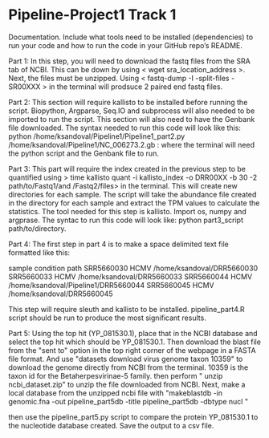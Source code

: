 

# Pipeline-Project1 Track 1
 
Documentation. Include what tools need to be installed (dependencies) to run your code and how to run the code in your GitHub repo’s README. 

Part 1: 
In this step, you will need to download the fastq files from the SRA tab of NCBI. This can be down by using < wget sra_location_address >. Next, the files must be unzipped. Using < fastq-dump -I -split-files -SR00XXX > in the terminal will prodsuce 2 paired end fastq files. 

Part 2:
This section will require kallisto to be installed before running the script. Biopython, Argparse, Seq.IO and subprocess will also needed to be imported to run the script. 
This section will also need to have the Genbank file downloaded. 
The syntax needed to run this code will look like this: python /home/ksandoval/Pipeline1/Pipeline1_part2.py /home/ksandoval/Pipeline1/NC_006273.2.gb : where the terminal will need the python script and the Genbank file to run. 

Part 3: 
This part will require the index created in the previous step to be quantified using > time kallisto quant -i kallisto_index -o DRR00XX -b 30  -2  path/to/Fastq1/and /Fastq2/files> in the terminal. This will create new directories for each sample. 
The script will take the abundance file created in the directory for each sample and extract the TPM values to calculate the statistics. The tool needed for this step is kallisto. Import os, numpy and argprase. The syntac to run this code will look like: 
 python part3_script path/to/directory. 

Part 4:
The first step in part 4 is to make a space delimited text file formatted like this: 

sample condition path
SRR5660030 HCMV /home/ksandoval/DRR5660030
SRR5660033 HCMV /home/ksandoval/DRR5660033
SRR5660044 HCMV /home/ksandoval/Pipeline1/DRR5660044
SRR5660045 HCMV /home/ksandoval/DRR5660045 



This step will require sleuth and kallisto to be installed. pipeline_part4.R script should be run to produce the most significant results. 

Part 5:
Using the top hit (YP_081530.1), place that in the NCBI database and select the top hit which should be YP_081530.1. Then download the blast file from the "sent to" option in the top right corner of the webpage in a FASTA file format. 
And use "datasets download virus genome taxon 10359"  to download the genome directly from NCBI from the terminal. 10359 is the taxon id for the Betaherpesvirinae-5 family. 
then perform " unzip ncbi_dataset.zip" to unzip the file downloaded from NCBI. 
Next, make a local database from the unzipped ncbi file with "makeblastdb -in genomic.fna -out pipeline_part5db -title pipeline_part5db -dbtype nucl " 

then use the pipeline_part5.py script to compare the protein YP_081530.1 to the nucleotide database created. Save the output to a csv file. 




